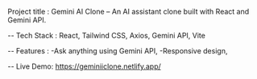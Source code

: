 Project title : 
Gemini AI Clone – An AI assistant clone built with React and Gemini API.

-- Tech Stack :
    React,
    Tailwind CSS,
    Axios,
    Gemini API,
    Vite

-- Features :
    -Ask anything using Gemini API,
    -Responsive design,

-- Live Demo:
    https://geminiiclone.netlify.app/
